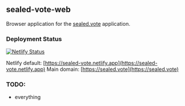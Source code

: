 ## sealed-vote-web

Browser application for the [sealed.vote](sealed.vote) application.

### Deployment Status

[![Netlify Status](https://api.netlify.com/api/v1/badges/431089b8-8373-4038-8b80-fb3a7aa02c6e/deploy-status)](https://app.netlify.com/sites/sealed-vote/deploys)

Netlify default: [https://sealed-vote.netlify.app](https://sealed-vote.netlify.app)
Main domain: [https://sealed.vote](https://sealed.vote)

### TODO:

-   everything

